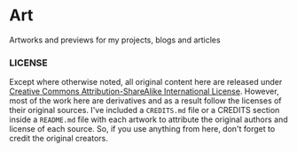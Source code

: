 # Art
Artworks and previews for my projects, blogs and articles

### LICENSE
Except where otherwise noted, all original content here are released under
[Creative Commons Attribution-ShareAlike International License](https://creativecommons.org/licenses/by-sa/4.0/ "More info on CC BY-SA"). However, most of the work here are
derivatives and as a result follow the licenses of their original sources.
I've included a `CREDITS.md` file or a CREDITS section inside a `README.md`
file with each artwork to attribute the original authors and license of each
source. So, if you use anything from here, don't forget to credit the original
creators.